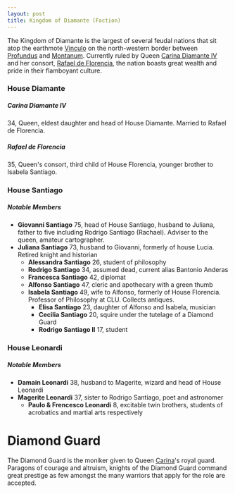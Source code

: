 ```yaml
---
layout: post
title: Kingdom of Diamante (Faction)
---
```


The Kingdom of Diamante is the largest of several feudal nations that sit atop the earthmote [Vinculo](montanum#vinculo) on the north-western border between [Profundus](profundus) and [Montanum](montanum). Currently ruled by Queen [Carina Diamante IV](#carina-diamante-iv) and her consort, [Rafael de Florencia](#rafael-de-florencia), the nation boasts great wealth and pride in their flamboyant culture.

### House Diamante

##### **Carina Diamante IV**

34, Queen, eldest daughter and head of House Diamante. Married to Rafael de Florencia.

##### **Rafael de Florencia**

35, Queen's consort, third child of House Florencia, younger brother to Isabela Santiago.

### House Santiago

##### **Notable Members**

- **Giovanni Santiago** 75, head of House Santiago, husband to Juliana, father to five including Rodrigo Santiago (Rachael). Adviser to the queen, amateur cartographer.
- **Juliana Santiago** 73, husband to Giovanni, formerly of house Lucia. Retired knight and historian
  - **Alessandra Santiago** 26, student of philosophy
  - **Rodrigo Santiago** 34, assumed dead, current alias Bantonio Anderas
  - **Francesca Santiago** 42, diplomat
  - **Alfonso Santiago** 47, cleric and apothecary with a green thumb
  - **Isabela Santiago** 49, wife to Alfonso, formerly of House Florencia. Professor of Philosophy at CLU. Collects antiques.
    - **Elisa Santiago** 23, daughter of Alfonso and Isabela, musician
    - **Cecilia Santiago** 20, squire under the tutelage of a Diamond Guard
    - **Rodrigo Santiago II** 17, student

### House Leonardi

##### **Notable Members**

- **Damain Leonardi** 38, husband to Magerite, wizard and head of House Leonardi
- **Magerite Leonardi** 37, sister to Rodrigo Santiago, poet and astronomer
  - **Paulo & Frencesco Leonardi** 8, excitable twin brothers, students of acrobatics and martial arts respectively

# Diamond Guard

The Diamond Guard is the moniker given to Queen [Carina](#carina-diamante-iv)'s royal guard. Paragons of courage and altruism, knights of the Diamond Guard command great prestige as few amongst the many warriors that apply for the role are accepted.

